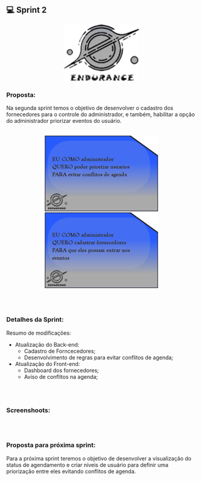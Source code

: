 ## 💻 Sprint 2

<p align="center"> <img src="https://github.com/MaXximiles/API-4SEM/blob/main/Documenta%C3%A7%C3%A3o/logo_endurance.png" height=150 width=200> </p> 


### Proposta:
Na segunda sprint temos o objetivo de desenvolver o cadastro dos fornecedores para o controle do administrador, e também, habilitar a opção do administrador priorizar eventos do usuário.
<p align=center> 
</br><img src="https://raw.githubusercontent.com/MaXximiles/API-4SEM/main/Documenta%C3%A7%C3%A3o/User%20Story%20Cards/story%20card%202.jpg?raw=true" width=300 height=200>
<img src="https://raw.githubusercontent.com/MaXximiles/API-4SEM/main/Documenta%C3%A7%C3%A3o/User%20Story%20Cards/story%20card%203.jpg?raw=true" width=300 height=200>



</p></br><h1></h1>


### Detalhes da Sprint:
Resumo de modificações:
- Atualização do Back-end:
  - Cadastro de Forncecedores;
  - Desenvolvimento de regras para evitar conflitos de agenda;
- Atualização do Front-end:
  - Dashboard dos fornecedores;
  - Aviso de conflitos na agenda;



</p></br><h1></h1>

### Screenshoots:


</p></br><h1></h1>


### Proposta para próxima sprint:
Para a próxima sprint teremos o objetivo de desenvolver a visualização do status de agendamento e criar níveis de usuário para definir uma priorização entre eles evitando conflitos de agenda.








